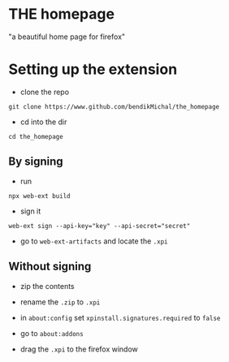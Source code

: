 
# THE homepage
"a beautiful home page for firefox"

# Setting up the extension
- clone the repo
```
git clone https://www.github.com/bendikMichal/the_homepage
```
- cd into the dir
```
cd the_homepage
```

## By signing
- run
```
npx web-ext build
```
- sign it
```
web-ext sign --api-key="key" --api-secret="secret"
```
- go to `web-ext-artifacts` and locate the `.xpi`

## Without signing
- zip the contents
- rename the `.zip` to `.xpi`
- in `about:config` set `xpinstall.signatures.required` to `false`

- go to `about:addons`
- drag the `.xpi` to the firefox window

